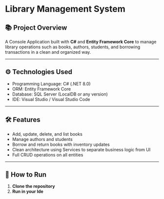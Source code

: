 # Library Management System

## 📚 Project Overview

A Console Application built with **C#** and **Entity Framework Core** to manage library operations such as books, authors, students, and borrowing transactions in a clean and organized way.

---

## ⚙️ Technologies Used

- Programming Language: C# (.NET 8.0)
- ORM: Entity Framework Core
- Database: SQL Server (LocalDB or any version)
- IDE: Visual Studio / Visual Studio Code

---

## 🛠 Features

- Add, update, delete, and list books
- Manage authors and students
- Borrow and return books with inventory updates
- Clean architecture using Services to separate business logic from UI
- Full CRUD operations on all entities

---

## 🚀 How to Run

1. **Clone the repository**
2. **Run in your Ide**


